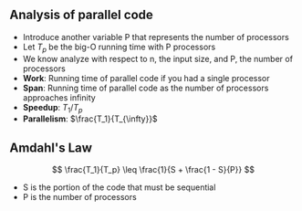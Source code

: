 
## Analysis of parallel code 
- Introduce another variable P that represents the number of processors
- Let $T_p$ be the big-O running time with P processors
- We know analyze with respect to n, the input size, and P, the number of processors
- **Work**: Running time of parallel code if you had a single processor
- **Span**: Running time of parallel code as the number of processors approaches infinity
- **Speedup**: $T_1/T_p$ 
- **Parallelism**: $\frac{T_1}{T_{\infty}}$

## Amdahl's Law
$$
\frac{T_1}{T_p} \leq \frac{1}{S + \frac{1 - S}{P}}
$$
- S is the portion of the code that must be sequential
- P is the number of processors